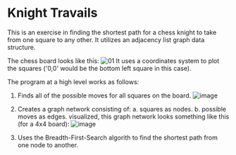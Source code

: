 # Knight Travails

This is an exercise in finding the shortest path for a chess knight to take from one square to any other. It utilizes an adjacency list graph data structure.

The chess board looks like this:
![01](https://github.com/ethanwhall389/knight-travails/assets/125170834/0e257221-15c4-4127-9d62-a848845f4df8)
It uses a coordinates system to plot the squares ('0,0' would be the bottom left square in this case).

The program at a high level works as follows:
1. Finds all of the possible moves for all squares on the board.
   ![image](https://github.com/ethanwhall389/knight-travails/assets/125170834/70c33e82-39dd-4a31-a3f7-a7addbd9407e)
3. Creates a graph network consisting of:
   a. squares as nodes.
   b. possible moves as edges.
  visualized, this graph network looks something like this (for a 4x4 board):
![image](https://github.com/ethanwhall389/knight-travails/assets/125170834/7c109254-c3d1-4ea4-a4e1-2e85404eb78b)

4. Uses the Breadth-First-Search algorith to find the shortest path from one node to another.
